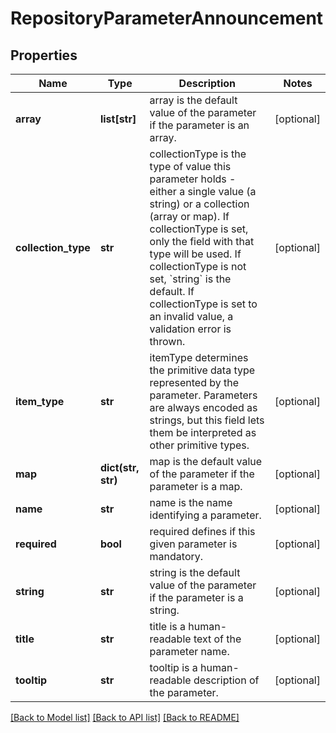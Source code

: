 # RepositoryParameterAnnouncement

## Properties
Name | Type | Description | Notes
------------ | ------------- | ------------- | -------------
**array** | **list[str]** | array is the default value of the parameter if the parameter is an array. | [optional] 
**collection_type** | **str** | collectionType is the type of value this parameter holds - either a single value (a string) or a collection (array or map). If collectionType is set, only the field with that type will be used. If collectionType is not set, &#x60;string&#x60; is the default. If collectionType is set to an invalid value, a validation error is thrown. | [optional] 
**item_type** | **str** | itemType determines the primitive data type represented by the parameter. Parameters are always encoded as strings, but this field lets them be interpreted as other primitive types. | [optional] 
**map** | **dict(str, str)** | map is the default value of the parameter if the parameter is a map. | [optional] 
**name** | **str** | name is the name identifying a parameter. | [optional] 
**required** | **bool** | required defines if this given parameter is mandatory. | [optional] 
**string** | **str** | string is the default value of the parameter if the parameter is a string. | [optional] 
**title** | **str** | title is a human-readable text of the parameter name. | [optional] 
**tooltip** | **str** | tooltip is a human-readable description of the parameter. | [optional] 

[[Back to Model list]](../README.md#documentation-for-models) [[Back to API list]](../README.md#documentation-for-api-endpoints) [[Back to README]](../README.md)


